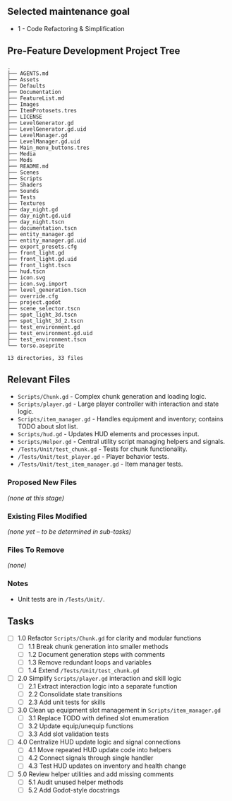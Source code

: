 ## Selected maintenance goal
- 1 - Code Refactoring & Simplification

## Pre-Feature Development Project Tree
```
.
├── AGENTS.md
├── Assets
├── Defaults
├── Documentation
├── FeatureList.md
├── Images
├── ItemProtosets.tres
├── LICENSE
├── LevelGenerator.gd
├── LevelGenerator.gd.uid
├── LevelManager.gd
├── LevelManager.gd.uid
├── Main_menu_buttons.tres
├── Media
├── Mods
├── README.md
├── Scenes
├── Scripts
├── Shaders
├── Sounds
├── Tests
├── Textures
├── day_night.gd
├── day_night.gd.uid
├── day_night.tscn
├── documentation.tscn
├── entity_manager.gd
├── entity_manager.gd.uid
├── export_presets.cfg
├── front_light.gd
├── front_light.gd.uid
├── front_light.tscn
├── hud.tscn
├── icon.svg
├── icon.svg.import
├── level_generation.tscn
├── override.cfg
├── project.godot
├── scene_selector.tscn
├── spot_light_3d.tscn
├── spot_light_3d_2.tscn
├── test_environment.gd
├── test_environment.gd.uid
├── test_environment.tscn
└── torso.aseprite

13 directories, 33 files
```

## Relevant Files
- `Scripts/Chunk.gd` - Complex chunk generation and loading logic.
- `Scripts/player.gd` - Large player controller with interaction and state logic.
- `Scripts/item_manager.gd` - Handles equipment and inventory; contains TODO about slot list.
- `Scripts/hud.gd` - Updates HUD elements and processes input.
- `Scripts/Helper.gd` - Central utility script managing helpers and signals.
- `/Tests/Unit/test_chunk.gd` - Tests for chunk functionality.
- `/Tests/Unit/test_player.gd` - Player behavior tests.
- `/Tests/Unit/test_item_manager.gd` - Item manager tests.

### Proposed New Files
*(none at this stage)*

### Existing Files Modified
*(none yet – to be determined in sub-tasks)*

### Files To Remove
*(none)*

### Notes
- Unit tests are in `/Tests/Unit/`.

## Tasks
- [ ] 1.0 Refactor `Scripts/Chunk.gd` for clarity and modular functions
  - [ ] 1.1 Break chunk generation into smaller methods
  - [ ] 1.2 Document generation steps with comments
  - [ ] 1.3 Remove redundant loops and variables
  - [ ] 1.4 Extend `/Tests/Unit/test_chunk.gd`
- [ ] 2.0 Simplify `Scripts/player.gd` interaction and skill logic
  - [ ] 2.1 Extract interaction logic into a separate function
  - [ ] 2.2 Consolidate state transitions
  - [ ] 2.3 Add unit tests for skills
- [ ] 3.0 Clean up equipment slot management in `Scripts/item_manager.gd`
  - [ ] 3.1 Replace TODO with defined slot enumeration
  - [ ] 3.2 Update equip/unequip functions
  - [ ] 3.3 Add slot validation tests
- [ ] 4.0 Centralize HUD update logic and signal connections
  - [ ] 4.1 Move repeated HUD update code into helpers
  - [ ] 4.2 Connect signals through single handler
  - [ ] 4.3 Test HUD updates on inventory and health change
- [ ] 5.0 Review helper utilities and add missing comments
  - [ ] 5.1 Audit unused helper methods
  - [ ] 5.2 Add Godot-style docstrings
